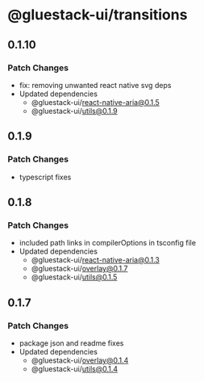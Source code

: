 # @gluestack-ui/transitions

## 0.1.10

### Patch Changes

- fix: removing unwanted react native svg deps
- Updated dependencies
  - @gluestack-ui/react-native-aria@0.1.5
  - @gluestack-ui/utils@0.1.9

## 0.1.9

### Patch Changes

- typescript fixes

## 0.1.8

### Patch Changes

- included path links in compilerOptions in tsconfig file
- Updated dependencies
  - @gluestack-ui/react-native-aria@0.1.3
  - @gluestack-ui/overlay@0.1.7
  - @gluestack-ui/utils@0.1.5

## 0.1.7

### Patch Changes

- package json and readme fixes
- Updated dependencies
  - @gluestack-ui/overlay@0.1.4
  - @gluestack-ui/utils@0.1.4
